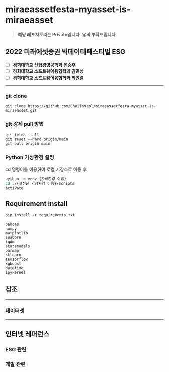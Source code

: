 # miraeassetfesta-myasset-is-miraeasset

> **해당 레포지토리는 Private입니다. 유의 부탁드립니다.**

## 2022 미래에셋증권 빅데이터페스티벌 ESG

- [ ] **경희대학교 산업경영공학과 윤승후**
- [ ] **경희대학교 소프트웨어융합학과 김민성**
- [ ] **경희대학교 소프트웨어융합학과 최인열**

---

### git clone

```git
git clone https://github.com/ChoiInYeol/miraeassetfesta-myasset-is-miraeasset.git
```

### git 강제 pull 방법

```git
git fetch --all
git reset --hard origin/main
git pull origin main
```

### Python 가상환경 설정

cd 명령어를 이용하여 로컬 저장소로 이동 후

```bash
python -m venv {가상환경 이름}
cd ./{설정한 가상환경 이름}/Scripts
activate
```

## Requirement install

```shell
pip install -r requirements.txt
```

```plain text
pandas
numpy
matplotlib
seaborn
tqdm
statsmodels
parmap
sklearn
tensorflow
xgboost
datetime
ipykernel
```

## 참조

---

### 데이터셋

---

## 인터넷 레퍼런스

### ESG 관련

### 개발 관련
